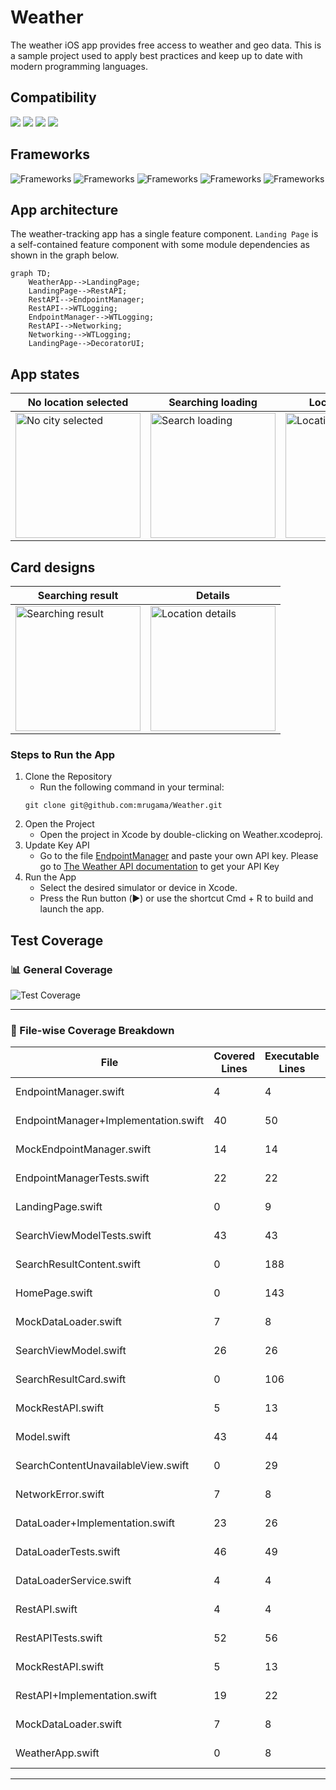 # Weather
The weather iOS app provides free access to weather and geo data. This is a sample project used to apply best practices and keep up to date with modern programming languages.
## Compatibility
![](https://img.shields.io/badge/iOS-iOS_17+-informational?style=flat&logo=iOS&logoColor=white&color=2bbc8a)
![](https://img.shields.io/badge/Swift-4-informational?style=flat&logo=Swift&logoColor=white&color=2bbc8a)
![](https://img.shields.io/badge/Swift-5-informational?style=flat&logo=Swift&logoColor=white&color=2bbc8a)
![](https://img.shields.io/badge/Swift-6-informational?style=flat&logo=Swift&logoColor=white&color=2bbc8a)

## Frameworks
![Frameworks](https://img.shields.io/badge/API-SwiftUI-informational?style=flat&logo=Framework&logoColor=white&color=2bbc8a)
![Frameworks](https://img.shields.io/badge/API-Testing-informational?style=flat&logo=Framework&logoColor=white&color=2bbc8a)
![Frameworks](https://img.shields.io/badge/API-Concurrency-informational?style=flat&logo=Framework&logoColor=white&color=2bbc8a)
![Frameworks](https://img.shields.io/badge/API-OSLog-informational?style=flat&logo=Framework&logoColor=white&color=2bbc8a)
![Frameworks](https://img.shields.io/badge/Framework-SwiftPM-informational?style=flat&logo=Framework&logoColor=white&color=2bbc8a)

## App architecture
The weather-tracking app has a single feature component. `Landing Page` is a self-contained feature component with some module dependencies as shown in the graph below.
```mermaid
graph TD;
    WeatherApp-->LandingPage;
    LandingPage-->RestAPI;
    RestAPI-->EndpointManager;
    RestAPI-->WTLogging;
    EndpointManager-->WTLogging;
    RestAPI-->Networking;
    Networking-->WTLogging;
    LandingPage-->DecoratorUI;
```
## App states
| No location selected | Searching loading | Location details | Error handler
| ---- | ---- | ---- | ---- |
| <img src="https://github.com/user-attachments/assets/99563261-6435-4550-8054-68d6ea7c6792" alt="No city selected" width="200"> | <img src="https://github.com/user-attachments/assets/2bbd802d-576e-4c8c-b154-0c0eb443ffbf" alt="Search loading" width="200"> | <img src="https://github.com/user-attachments/assets/14c83383-b927-49a0-b985-ac94d0411175" alt="Location details" width="200"> | <img src="https://github.com/user-attachments/assets/fdf4cc61-d0d8-4be5-bacd-d780d2daf7a0" alt="Error handler" width="200"> |

## Card designs
| Searching result | Details |
| ---- | ---- |
| <img src="https://github.com/user-attachments/assets/00539ad5-72c0-4c66-ba94-926681db604f" alt="Searching result" width="200"> | <img src="https://github.com/user-attachments/assets/125e86ad-5a79-4e09-a6e1-09fb0018c9c5" alt="Location details" width="200"> |



### Steps to Run the App


1. Clone the Repository
    - Run the following command in your terminal:
    ```
    git clone git@github.com:mrugama/Weather.git
    ```
2. Open the Project
    - Open the project in Xcode by double-clicking on Weather.xcodeproj.
3. Update Key API
    - Go to the file [EndpointManager](https://github.com/mrugama/Weather/blob/f79f74f70b42f9f3eae7eed950832a32c1bedf3c/WeatherCore/Sources/Foundation/EndpointManager/Implementation/EndpointManager%2BImplementation.swift#L16) and paste your own API key. Please go to [The Weather API documentation](https://www.weatherapi.com/docs/) to get your API Key
4. Run the App
    - Select the desired simulator or device in Xcode.
    - Press the Run button (▶️) or use the shortcut Cmd + R to build and launch the app.


## Test Coverage

### 📊 General Coverage
![Test Coverage](https://img.shields.io/badge/Coverage-41%25-yellow?style=flat&logo=swift&logoColor=white&label=Good%20Job)

---
### 📄 File-wise Coverage Breakdown
| File | Covered Lines | Executable Lines | Coverage |
|------|--------------|-----------------|----------|
| EndpointManager.swift | 4 | 4 | ![Coverage](https://img.shields.io/badge/Coverage-100%25-green?style=flat&logo=swift&logoColor=white&label=Excellent) |
| EndpointManager+Implementation.swift | 40 | 50 | ![Coverage](https://img.shields.io/badge/Coverage-80%25-green?style=flat&logo=swift&logoColor=white&label=Excellent) |
| MockEndpointManager.swift | 14 | 14 | ![Coverage](https://img.shields.io/badge/Coverage-100%25-green?style=flat&logo=swift&logoColor=white&label=Excellent) |
| EndpointManagerTests.swift | 22 | 22 | ![Coverage](https://img.shields.io/badge/Coverage-100%25-green?style=flat&logo=swift&logoColor=white&label=Excellent) |
| LandingPage.swift | 0 | 9 | ![Coverage](https://img.shields.io/badge/Coverage-0%25-red?style=flat&logo=swift&logoColor=white&label=Needs%20Attention) |
| SearchViewModelTests.swift | 43 | 43 | ![Coverage](https://img.shields.io/badge/Coverage-100%25-green?style=flat&logo=swift&logoColor=white&label=Excellent) |
| SearchResultContent.swift | 0 | 188 | ![Coverage](https://img.shields.io/badge/Coverage-0%25-red?style=flat&logo=swift&logoColor=white&label=Needs%20Attention) |
| HomePage.swift | 0 | 143 | ![Coverage](https://img.shields.io/badge/Coverage-0%25-red?style=flat&logo=swift&logoColor=white&label=Needs%20Attention) |
| MockDataLoader.swift | 7 | 8 | ![Coverage](https://img.shields.io/badge/Coverage-88%25-green?style=flat&logo=swift&logoColor=white&label=Excellent) |
| SearchViewModel.swift | 26 | 26 | ![Coverage](https://img.shields.io/badge/Coverage-100%25-green?style=flat&logo=swift&logoColor=white&label=Excellent) |
| SearchResultCard.swift | 0 | 106 | ![Coverage](https://img.shields.io/badge/Coverage-0%25-red?style=flat&logo=swift&logoColor=white&label=Needs%20Attention) |
| MockRestAPI.swift | 5 | 13 | ![Coverage](https://img.shields.io/badge/Coverage-38%25-yellow?style=flat&logo=swift&logoColor=white&label=Good%20Job) |
| Model.swift | 43 | 44 | ![Coverage](https://img.shields.io/badge/Coverage-98%25-green?style=flat&logo=swift&logoColor=white&label=Excellent) |
| SearchContentUnavailableView.swift | 0 | 29 | ![Coverage](https://img.shields.io/badge/Coverage-0%25-red?style=flat&logo=swift&logoColor=white&label=Needs%20Attention) |
| NetworkError.swift | 7 | 8 | ![Coverage](https://img.shields.io/badge/Coverage-88%25-green?style=flat&logo=swift&logoColor=white&label=Excellent) |
| DataLoader+Implementation.swift | 23 | 26 | ![Coverage](https://img.shields.io/badge/Coverage-88%25-green?style=flat&logo=swift&logoColor=white&label=Excellent) |
| DataLoaderTests.swift | 46 | 49 | ![Coverage](https://img.shields.io/badge/Coverage-94%25-green?style=flat&logo=swift&logoColor=white&label=Excellent) |
| DataLoaderService.swift | 4 | 4 | ![Coverage](https://img.shields.io/badge/Coverage-100%25-green?style=flat&logo=swift&logoColor=white&label=Excellent) |
| RestAPI.swift | 4 | 4 | ![Coverage](https://img.shields.io/badge/Coverage-100%25-green?style=flat&logo=swift&logoColor=white&label=Excellent) |
| RestAPITests.swift | 52 | 56 | ![Coverage](https://img.shields.io/badge/Coverage-93%25-green?style=flat&logo=swift&logoColor=white&label=Excellent) |
| MockRestAPI.swift | 5 | 13 | ![Coverage](https://img.shields.io/badge/Coverage-38%25-yellow?style=flat&logo=swift&logoColor=white&label=Good%20Job) |
| RestAPI+Implementation.swift | 19 | 22 | ![Coverage](https://img.shields.io/badge/Coverage-86%25-green?style=flat&logo=swift&logoColor=white&label=Excellent) |
| MockDataLoader.swift | 7 | 8 | ![Coverage](https://img.shields.io/badge/Coverage-88%25-green?style=flat&logo=swift&logoColor=white&label=Excellent) |
| WeatherApp.swift | 0 | 8 | ![Coverage](https://img.shields.io/badge/Coverage-0%25-red?style=flat&logo=swift&logoColor=white&label=Needs%20Attention) |
---

